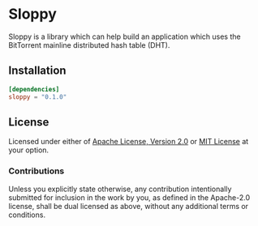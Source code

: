 # Sloppy

Sloppy is a library which can help build an application which uses the BitTorrent
mainline distributed hash table (DHT).

## Installation

```toml
[dependencies]
sloppy = "0.1.0"
```

## License

Licensed under either of [Apache License, Version 2.0][LICENSE_APACHE] or [MIT
License][LICENSE_MIT] at your option.

### Contributions

Unless you explicitly state otherwise, any contribution intentionally submitted
for inclusion in the work by you, as defined in the Apache-2.0 license, shall be
dual licensed as above, without any additional terms or conditions.

[LICENSE_APACHE]: LICENSE-APACHE
[LICENSE_MIT]: LICENSE-MIT
